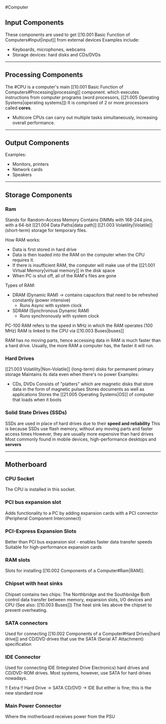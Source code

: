 #Computer
## Input Components
These components are used to get [[10.001 Basic Function of Computers#Input|input]] from external devices
Examples include:
- Keyboards, microphones, webcams
- Storage devices: hard disks and CDs/DVDs
---
## Processing Components
The #CPU is a computer's main [[10.001 Basic Function of Computers#Processing|processing]] component. which executes instructions from computer programs (word processors, [[21.005 Operating Systems|operating systems]])
It is comprised of 2 or more processors called **cores**.
- Multicore CPUs can carry out multiple tasks simultaneously, increasing overall performance.
---
## Output Components
Examples:
- Monitors, printers
- Network cards
- Speakers

---
## Storage Components
### Ram
Stands for Random-Access Memory
Contains DIMMs with 168-244 pins, with a 64-bit [[21.004 Data Paths|data path]]
[[21.003 Volatility|Volatile]] (short-term) storage for temporary files.

How RAM works:
- Data is first stored in hard drive
- Data is then loaded into the RAM on the computer when the CPU requires it.
- If there is insufficient RAM, the computer will make use of the [[21.001 Virtual Memory|virtual memory]] in the disk space
- When PC is shut off, all of the RAM's files are gone

Types of RAM:
- DRAM (Dynamic RAM) -> contains capacitors that need to be refreshed constantly (power intensive)
	- Runs Async with system clock
- SDRAM (Synchronous Dynamic RAM)
	- Runs synchronously with system clock

PC-100 RAM refers to the speed in MHz in which the RAM operates (100 MHz)
RAM is linked to the CPU via [[10.003 Buses|buses]]

RAM has no moving parts, hence accessing data in RAM is much faster than a hard drive.
Usually, the more RAM a computer has, the faster it will run.
### Hard Drives
[[21.003 Volatility|Non-Volatile]] (long-term) disks for permanent primary storage
Maintains its data even when there's no power
Examples:
- CDs, DVDs
Consists of "platters" which are magnetic disks that store data in the form of magnetic pulses
Stores documents as well as applications
Stores the [[21.005 Operating Systems|OS]] of computer that loads when it boots

### Solid State Drives (SSDs)
SSDs are used in place of hard drives due to their **speed and reliability**
This is because SSDs use flash memory, without any moving parts and faster access times
However, they are usually more expensive than hard drives
Most commonly found in mobile devices, high-performance desktops and **servers**

---
## Motherboard
### CPU Socket
The CPU is installed in this socket.

### PCI bus expansion slot
Adds functionality to a PC by adding expansion cards with a PCI connector (Peripheral Component Interconnect)

### PCI-Express Expansion Slots
Better than PCI bus expansion slot - enables faster data transfer speeds
Suitable for high-performance expansion cards

### RAM slots 
Slots for installing [[10.002 Components of a Computer#Ram|RAM]].

### Chipset with heat sinks
Chipset contains two chips: The Northbridge and the Southbridge
Both control data transfer between memory, expansion slots, I/O devices and CPU (See also: [[10.003 Buses]])
The heat sink lies above the chipset to prevent overheating.

### SATA connectors
Used for connecting [[10.002 Components of a Computer#Hard Drives|hard drive]] and CD/DVD drives that use the SATA (Serial AT Attachment) specification

### IDE Connector
Used for connecting IDE (Integrated Drive Electronics) hard drives and CD/DVD-ROM drives. Most systems, however, use SATA for hard drives nowadays.

!! Extra !!
Hard Drive -> SATA 
CD/DVD -> IDE
But either is fine; this is the new standard now

### Main Power Connector
Where the motherboard receives power from the PSU